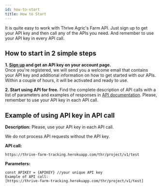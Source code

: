 ```yaml
---
id: how-to-start
title: How to Start
---
```


It is quite easy to work with Thrive Agric's Farm API. Just sign up to get your API key and then call any of the APIs you need.
And remember to use your API key in every API call.

## How to start in 2 simple steps

**1. [Sign up][thrive-agric] and get an API key on your account page.**  
Once you're registered, we will send you a welcome email that contains your API key and additional information on how to get started with our APIs. Within a couple of hours, it will be activated and ready to use.

**2. Start using API for free.**
Find the complete description of API calls with a list of parameters and examples of responses in [API documentation][api].
Please, remember to use your API key in each API call.

[thrive-agric]: https://www.thriveagric.com/sign/signup
[api]: http://localhost:3000/docs/farm

## Example of using API key in API call

**Description:**
Please, use your API key in each API call.

We do not process API requests without the API key.

**API call:**

```
https://thrive-farm-tracking.herokuapp.com/thr/project/v1/test
```

**Parameters:**

```
const APIKEY = {APIKEY} //your unique API key
Example of API call:
[https://thrive-farm-tracking.herokuapp.com/thr/project/v1/test]
```

